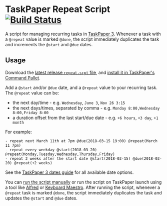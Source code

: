 # TaskPaper Repeat Script [![Build Status](https://travis-ci.org/dannynelson/taskpaper-repeat.svg?branch=master)](https://travis-ci.org/dannynelson/taskpaper-repeat)
A script for managing recurring tasks in [TaskPaper 3](https://www.taskpaper.com/). Whenever a task with a `@repeat` value is marked `@done`, the script immediately duplicates the task and increments the `@start` and `@due` dates.

## Usage
Download the [latest release `repeat.scpt` file](https://github.com/dannynelson/taskpaper-repeat/releases), and [install it in TaskPaper's Command Pallet](https://guide.taskpaper.com/using-taskpaper/using-scripts.html).

Add a `@start` and/or `@due` date, and a `@repeat` value to your recurring task. The `@repeat` value can be:
- the next day/time - e.g. `Wednesday`, `June 3`, `Nov 26 3:15`
- the next days/times, separated by comma - e.g. `Monday 8:00,Wednesday 8:00,Friday 8:00`
- a duration offset from the last start/due date - e.g. `+6 hours`, `+3 day`, `+1 month`

For example:
```
- repeat next March 11th at 7pm @due(2018-03-15 19:00) @repeat(March 11 7pm)
- repeat every weekday @start(2018-03-20) @repeat(Monday,Tuesday,Wednesday,Thursday,Friday)
- repeat 2 weeks after the start date @start(2018-03-15) @due(2018-03-20) @repeat(+2 weeks)
```

See the [TaskPaper 3 dates guide](https://guide.taskpaper.com/reference/dates/) for all available date options.

You can [run the script manually](https://guide.taskpaper.com/using-taskpaper/using-scripts.html) or run the script on TaskPaper launch using a tool like [Alfred](https://www.alfredapp.com/workflows/) or [Keyboard Maestro](http://www.keyboardmaestro.com/main/). After running the script, whenever a `@repeat` task is marked `@done`, the script immediately duplicates the task and updates the `@start` and `@due` dates.
